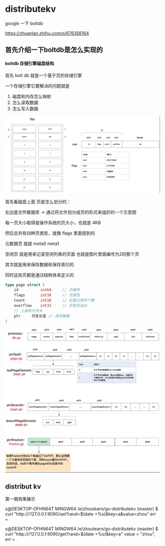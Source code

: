 # distributekv

google 一下 boltdb

https://zhuanlan.zhihu.com/p/676356164

## 首先介绍一下boltdb是怎么实现的

#### boltdb 存储引擎磁盘结构

首先 bolt db 就是一个基于页的存储引擎

一个存储引擎它要解决的问题就是

1. 磁盘和内存怎么映射
2. 怎么读取数据
3. 怎么写入数据

![img.png](img/boltdbPage.png)

首先看磁盘上面 页是怎么划分的：

左边是文件数据库 -> 通过将文件划分成页的形式来组织的一个示意图

每一页大小取得是操作系统的页大小，也就是 4KB

然后总共有四种页类型，就像 flags 里面提到的

元数据页 就是 meta0 meta1

空闲页 就是用来记录空闲列表的页面 也就是图片里面编号为2的那个页

其次就是用来保存数据和保存索引的

同时这些页都是通过结构体来定义的 

```go
type page struct {
	id          int64     // 页编号
	flags       int16     // 页类型
	Count       int16     // 后面元素的个数
	overflow    int32     // 页是否溢出
	// 上面称为页头
	ptr     可变长度 // 具体数据
}
```

![img.png](img/boltdbPageType.png)

 

## distribut kv

第一期效果展示

s@DESKTOP-OFHN64T MINGW64 /e/zhoulearn/go-distributekv (master)
$ curl "http:///127.0.0.1:9090/set?rand=$(date +%s)&key=a&value=zhou"
err = <nil>

s@DESKTOP-OFHN64T MINGW64 /e/zhoulearn/go-distributekv (master)
$ curl "http:///127.0.0.1:9090/get?rand=$(date +%s)&key=a"
value = "zhou", err = <nil>

